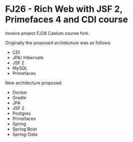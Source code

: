 # FJ26 - Rich Web with JSF 2, Primefaces 4 and CDI course

Invoice project FJ26 Caelum course fork.

Originally the proposed architecture was as follows:

* CDI
* JPA/ Hibernate
* JSF 2
* MySQL
* Primefaces

New architecture proposed:

* Docker
* Gradle
* JPA
* JSF 2
* Postgres
* Primefaces
* Spring
* Spring Boot
* Spring-Data